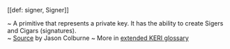 [[def: signer, Signer]]

~ A primitive that represents a private key. It has the ability to create Sigers and Cigars (signatures).  
~ [Source](https://github.com/WebOfTrust/cesride#terminology) by Jason Colburne
~ More in <a href="https://weboftrust.github.io/WOT-terms/docs/glossary/signer">extended KERI glossary</a>
